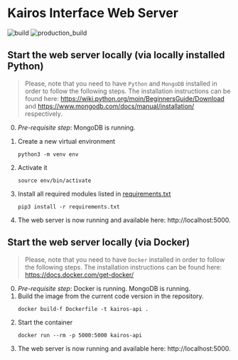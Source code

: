 # Kairos Interface Web Server

![build](https://github.com/VisualPM/backend-flask/actions/workflows/python-app.yml/badge.svg) 
![production_build](https://github.com/VisualPM/backend-flask/actions/workflows/docker-image.yml/badge.svg)

## Start the web server locally (via locally installed Python)
> Please, note that you need to have `Python` and `MongoDB` installed in order to follow the following steps. The installation instructions can be found here: https://wiki.python.org/moin/BeginnersGuide/Download and https://www.mongodb.com/docs/manual/installation/ respectively.

0) *Pre-requisite step*: MongoDB is running.
1) Create a new virtual environment
    ```
    python3 -m venv env
    ```

2) Activate it
    ```
    source env/bin/activate
    ```

3) Install all required modules listed in [requirements.txt](https://github.com/VisualPM/backend-flask/blob/main/requirements.txt)
    ```
    pip3 install -r requirements.txt
    ```

4) The web server is now running and available here: http://localhost:5000.


## Start the web server locally (via Docker)
> Please, note that you need to have `Docker` installed in order to follow the following steps. The installation instructions can be found here: https://docs.docker.com/get-docker/

0) *Pre-requisite step*: Docker is running. MongoDB is running.
1) Build the image from the current code version in the repository. 
    ```
    docker build-f Dockerfile -t kairos-api .
    ```
2) Start the container
    ```
    docker run --rm -p 5000:5000 kairos-api
    ```
3) The web server is now running and available here: http://localhost:5000.
